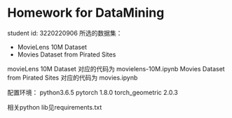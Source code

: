 # Homework for DataMining
student id: 3220220906
所选的数据集：
- MovieLens 10M Dataset
- Movies Dataset from Pirated Sites

movieLens 10M Dataset 对应的代码为 movielens-10M.ipynb
Movies Dataset from Pirated Sites 对应的代码为 movies.ipynb

配置环境：
python3.6.5
pytorch 1.8.0
torch\_geometric 2.0.3

相关python lib见requirements.txt
